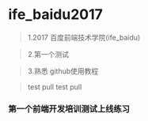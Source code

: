 # ife_baidu2017


>   1.2017 百度前端技术学院(ife_baidu)

>   2.第一个测试
  
>   3.熟悉 github使用教程

>    test pull
      test pull
      
 ### 第一个前端开发培训测试上线练习
  

  
  

